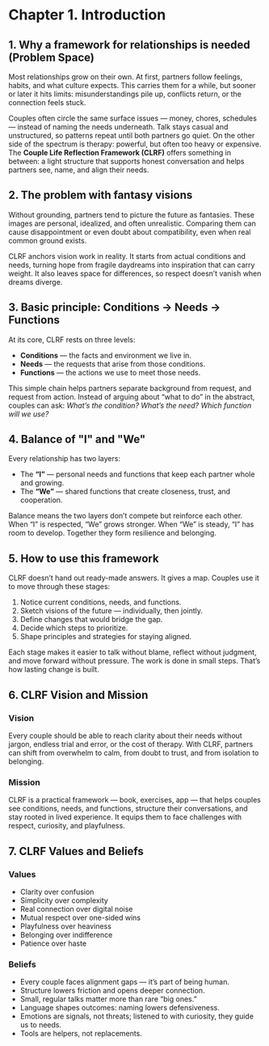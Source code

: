 # Chapter 1. Introduction

## 1. Why a framework for relationships is needed (Problem Space)

Most relationships grow on their own. At first, partners follow feelings, habits, and what culture expects. This carries them for a while, but sooner or later it hits limits: misunderstandings pile up, conflicts return, or the connection feels stuck.

Couples often circle the same surface issues — money, chores, schedules — instead of naming the needs underneath. Talk stays casual and unstructured, so patterns repeat until both partners go quiet. On the other side of the spectrum is therapy: powerful, but often too heavy or expensive. The **Couple Life Reflection Framework (CLRF)** offers something in between: a light structure that supports honest conversation and helps partners see, name, and align their needs.

## 2. The problem with fantasy visions

Without grounding, partners tend to picture the future as fantasies. These images are personal, idealized, and often unrealistic. Comparing them can cause disappointment or even doubt about compatibility, even when real common ground exists.

CLRF anchors vision work in reality. It starts from actual conditions and needs, turning hope from fragile daydreams into inspiration that can carry weight. It also leaves space for differences, so respect doesn’t vanish when dreams diverge.

## 3. Basic principle: Conditions → Needs → Functions

At its core, CLRF rests on three levels:

- **Conditions** — the facts and environment we live in.
- **Needs** — the requests that arise from those conditions.
- **Functions** — the actions we use to meet those needs.

This simple chain helps partners separate background from request, and request from action. Instead of arguing about “what to do” in the abstract, couples can ask: *What’s the condition? What’s the need? Which function will we use?*

## 4. Balance of "I" and "We"

Every relationship has two layers:

- The **“I”** — personal needs and functions that keep each partner whole and growing.
- The **“We”** — shared functions that create closeness, trust, and cooperation.

Balance means the two layers don’t compete but reinforce each other. When “I” is respected, “We” grows stronger. When “We” is steady, “I” has room to develop. Together they form resilience and belonging.

## 5. How to use this framework

CLRF doesn’t hand out ready-made answers. It gives a map. Couples use it to move through these stages:

1. Notice current conditions, needs, and functions.
2. Sketch visions of the future — individually, then jointly.
3. Define changes that would bridge the gap.
4. Decide which steps to prioritize.
5. Shape principles and strategies for staying aligned.

Each stage makes it easier to talk without blame, reflect without judgment, and move forward without pressure. The work is done in small steps. That’s how lasting change is built.

## 6. CLRF Vision and Mission

### Vision

Every couple should be able to reach clarity about their needs without jargon, endless trial and error, or the cost of therapy. With CLRF, partners can shift from overwhelm to calm, from doubt to trust, and from isolation to belonging.

### Mission

CLRF is a practical framework — book, exercises, app — that helps couples see conditions, needs, and functions, structure their conversations, and stay rooted in lived experience. It equips them to face challenges with respect, curiosity, and playfulness.

## 7. CLRF Values and Beliefs

### Values

- Clarity over confusion
- Simplicity over complexity
- Real connection over digital noise
- Mutual respect over one-sided wins
- Playfulness over heaviness
- Belonging over indifference
- Patience over haste

### Beliefs

- Every couple faces alignment gaps — it’s part of being human.
- Structure lowers friction and opens deeper connection.
- Small, regular talks matter more than rare “big ones.”
- Language shapes outcomes: naming lowers defensiveness.
- Emotions are signals, not threats; listened to with curiosity, they guide us to needs.
- Tools are helpers, not replacements.
